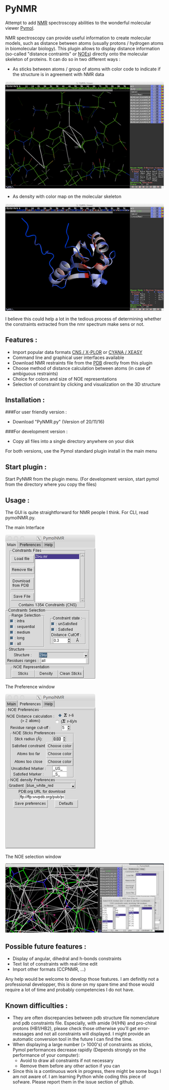 PyNMR
=====
Attempt to add [NMR](http://en.wikipedia.org/wiki/Nuclear_magnetic_resonance) spectroscopy abilities to the wonderful molecular viewer [Pymol](http://pymol.org).

NMR spectroscopy can provide useful information to create molecular models, such as distance between atoms (usually protons / hydrogen atoms in biomolecular biology).
This plugin allows to display distance information (so-called "distance contraints" or [NOEs](https://en.wikipedia.org/wiki/Nuclear_Overhauser_effect)) directly onto the molecular skeleton of proteins. 
It can do so in two different ways :

- As sticks between atoms / group of atoms with color code to indicate if the structure is in agreement with NMR data

![NOESticks](pictures/sticks.png)

- As density with color map on the molecular skeleton

![NOEDensity](pictures/density.png)

I believe this could help a lot in the tedious process of determining whether the 
constraints extracted from the nmr spectrum make sens or not.

Features :
---
- Import popular data formats [CNS / X-PLOR](http://cns-online.org) or [CYANA / XEASY](http://www.cyana.org)
- Command line and graphical user interfaces available
- Download NMR restraints file from the [PDB](http://www.rcsb.org/pdb/home/home.do) directly from this plugin
- Choose method of distance calculation between atoms (in case of ambiguous restraints)
- Choice for colors and size of NOE representations
- Selection of constraint by clicking and visualization on the 3D structure

Installation :
------------
###For user friendly version :
- Download "PyNMR.py" (Version of 20/11/16)

###For development version :
- Copy all files into a single directory anywhere on your disk

For both versions, use the Pymol standard plugin install in the main menu

Start plugin :
------------

Start PyNMR from the plugin menu.
(For development version, start pymol from the directory where you copy the files)

Usage :
-----
The GUI is quite straightforward for NMR people I think. For CLI, read pymolNMR.py.

The main Interface

![Interface](pictures/mainWindow.png)

The Preference window

![Preferences](pictures/preferences.png)

The NOE selection window

![Selection](pictures/Selection.png)

Possible future features :
------------------------

* Display of angular, dihedral and h-bonds constraints
* Text list of constraints with real-time edit
* Import other formats (CCPNMR, ...)

Any help would be welcome to develop those features. I am definitly not a professional developper, this is done on my spare time and those would require a lot of time and probably competencies I do not have.

Known difficulties :
------------------
* They are often discrepancies between pdb structure file nomenclature and pdb constraints file. Especially, with amide (H/HN) and pro-chiral protons (HB1/HB2), please check those otherwise you'll get error-messages and not all constraints will displayed. I might provide an automatic conversion tool in the future I can find the time.
* When displaying a large number (> 1000's) of constraints as sticks, Pymol performances decrease rapidly (Depends strongly on the performance of your computer):
    * Avoid to draw all constraints if not necessary
    * Remove them before any other action if you can
* Since this is a continuous work in progress, there might be some bugs I am not aware of. I am learning Python while coding this piece of sofware. Please report them in the issue section of github.